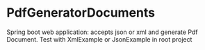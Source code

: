 # PdfGeneratorDocuments
Spring boot web application: 
  accepts json or xml and generate Pdf Document.
Test with XmlExample or JsonExample in root project  
